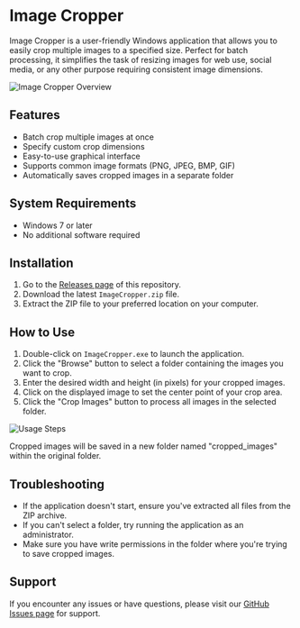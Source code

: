 # Image Cropper

Image Cropper is a user-friendly Windows application that allows you to easily crop multiple images to a specified size. Perfect for batch processing, it simplifies the task of resizing images for web use, social media, or any other purpose requiring consistent image dimensions.

![Image Cropper Overview](path/to/overview_image.png)

## Features

- Batch crop multiple images at once
- Specify custom crop dimensions
- Easy-to-use graphical interface
- Supports common image formats (PNG, JPEG, BMP, GIF)
- Automatically saves cropped images in a separate folder

## System Requirements

- Windows 7 or later
- No additional software required

## Installation

1. Go to the [Releases page](https://github.com/yourusername/image-cropper/releases) of this repository.
2. Download the latest `ImageCropper.zip` file.
3. Extract the ZIP file to your preferred location on your computer.

## How to Use

1. Double-click on `ImageCropper.exe` to launch the application.
2. Click the "Browse" button to select a folder containing the images you want to crop.
3. Enter the desired width and height (in pixels) for your cropped images.
4. Click on the displayed image to set the center point of your crop area.
5. Click the "Crop Images" button to process all images in the selected folder.

![Usage Steps](path/to/usage_steps.png)

Cropped images will be saved in a new folder named "cropped_images" within the original folder.

## Troubleshooting

- If the application doesn't start, ensure you've extracted all files from the ZIP archive.
- If you can't select a folder, try running the application as an administrator.
- Make sure you have write permissions in the folder where you're trying to save cropped images.

## Support

If you encounter any issues or have questions, please visit our [GitHub Issues page](https://github.com/yourusername/image-cropper/issues) for support.
